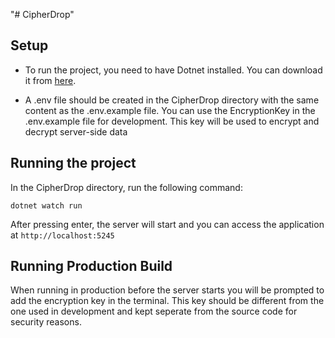 "# CipherDrop"

## Setup

- To run the project, you need to have Dotnet installed. You can download it from [here](https://dotnet.microsoft.com/download).

- A .env file should be created in the CipherDrop directory with the same content as the .env.example file. You can use the EncryptionKey in the .env.example file for development. This key will be used to encrypt and decrypt server-side data

## Running the project

In the CipherDrop directory, run the following command:

```
dotnet watch run
```

After pressing enter, the server will start and you can access the application at `http://localhost:5245`

## Running Production Build

When running in production before the server starts you will be prompted to add the encryption key in the terminal. This key should be different from the one used in development and kept seperate from the source code for security reasons.
